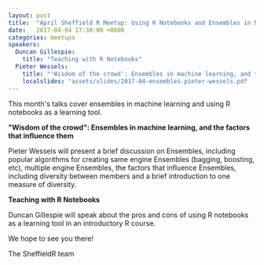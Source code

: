 ```yaml
---
layout: post
title:  "April Sheffield R Meetup: Using R Notebooks and Ensembles in Machine Learning"
date:   2017-04-04 17:30:00 +0000
categories: meetups
speakers:
  Duncan Gillespie:
    title: "Teaching with R Notebooks"
  Pieter Wessels:
    title: "'Wisdom of the crowd': Ensembles in machine learning, and the factors that influence them"
    localslides: "assets/slides/2017-04-ensembles-pieter-wessels.pdf
---
```

This month's talks cover ensembles in machine learning and using R notebooks as a learning tool.

**"Wisdom of the crowd": Ensembles in machine learning, and the factors that influence them**

Pieter Wessels will present a brief discussion on Ensembles, including popular algorithms for creating same engine Ensembles (bagging, boosting, etc), multiple engine Ensembles, the factors that influence Ensembles, including diversity between members and a brief introduction to one measure of diversity.

**Teaching with R Notebooks**

Duncan Gillespie will speak about the pros and cons of using R notebooks as a learning tool in an introductory R course.

We hope to see you there!

The SheffieldR team

